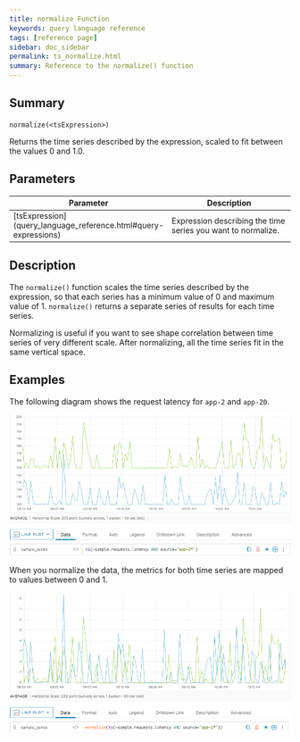 ```yaml
---
title: normalize Function
keywords: query language reference
tags: [reference page]
sidebar: doc_sidebar
permalink: ts_normalize.html
summary: Reference to the normalize() function
---
```

## Summary
```
normalize(<tsExpression>)
```
Returns the time series described by the expression, scaled to fit between the values 0 and 1.0.

## Parameters

<table style="width: 100%;">
<tbody>
<thead>
<tr><th width="20%">Parameter</th><th width="80%">Description</th></tr>
</thead>
<tr>
<td markdown="span"> [tsExpression](query_language_reference.html#query-expressions)</td>
<td>Expression describing the time series you want to normalize. </td>
</tr>
</tbody>
</table>

## Description

The `normalize()` function scales the time series described by the expression, so that each series has a minimum value of 0 and maximum value of 1.
`normalize()` returns a separate series of results for each time series.

Normalizing is useful if you want to see shape correlation between time series of very different scale. After normalizing, all the time series fit in the same vertical space.

## Examples

The following diagram shows the request latency for `app-2` and `app-20`.

![normalize before](images/ts_normalize_before.png)

When you normalize the data, the metrics for both time series are mapped to values between 0 and 1.

![normalize](images/ts_normalize.png)
